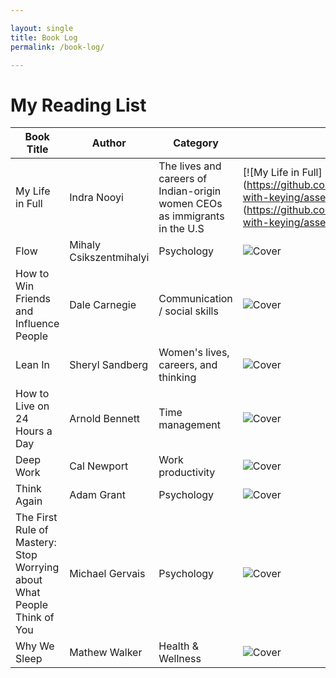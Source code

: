 ```yaml
---

layout: single
title: Book Log
permalink: /book-log/

---
```



# My Reading List

| Book Title | Author | Category | Cover |
|------------|--------|----------|-------|
| My Life in Full | Indra Nooyi | The lives and careers of Indian-origin women CEOs as immigrants in the U.S | [![My Life in Full](https://github.com/nazneenprojects/techcrafting-with-keying/assets/books/My Life in Full.jpg)](https://github.com/nazneenprojects/techcrafting-with-keying/assets/books/My Life in Full.jpg) |
| Flow | Mihaly Csikszentmihalyi | Psychology | ![Cover](link-to-cover-image) |
| How to Win Friends and Influence People | Dale Carnegie | Communication / social skills | ![Cover](link-to-cover-image) |
| Lean In | Sheryl Sandberg | Women's lives, careers, and thinking | ![Cover](link-to-cover-image) |
| How to Live on 24 Hours a Day | Arnold Bennett | Time management | ![Cover](link-to-cover-image) |
| Deep Work | Cal Newport | Work productivity | ![Cover](link-to-cover-image) |
| Think Again | Adam Grant | Psychology | ![Cover](link-to-cover-image) |
| The First Rule of Mastery: Stop Worrying about What People Think of You | Michael Gervais | Psychology | ![Cover](link-to-cover-image) |
| Why We Sleep | Mathew Walker | Health & Wellness  | ![Cover](link-to-cover-image) |




